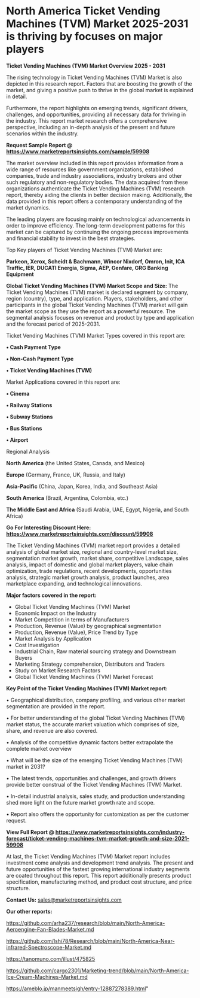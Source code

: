 # North America Ticket Vending Machines (TVM) Market 2025-2031 is thriving by focuses on major players

<Strong> Ticket Vending Machines (TVM) Market Overview 2025 - 2031</strong>

The rising technology in Ticket Vending Machines (TVM) Market is also depicted in this research report. Factors that are boosting the growth of the market, and giving a positive push to thrive in the global market is explained in detail.

Furthermore, the report highlights on emerging trends, significant drivers, challenges, and opportunities, providing all necessary data for thriving in the industry. This report market research offers a comprehensive perspective, including an in-depth analysis of the present and future scenarios within the industry.

<strong>Request Sample Report @ <a href=https://www.marketreportsinsights.com/sample/59908>https://www.marketreportsinsights.com/sample/59908</a></strong>

The market overview included in this report provides information from a wide range of resources like government organizations, established companies, trade and industry associations, industry brokers and other such regulatory and non-regulatory bodies. The data acquired from these organizations authenticate the Ticket Vending Machines (TVM) research report, thereby aiding the clients in better decision making. Additionally, the data provided in this report offers a contemporary understanding of the market dynamics.

The leading players are focusing mainly on technological advancements in order to improve efficiency. The long-term development patterns for this market can be captured by continuing the ongoing process improvements and financial stability to invest in the best strategies.

Top Key players of Ticket Vending Machines (TVM) Market are:

<strong>Parkeon, Xerox, Scheidt & Bachmann, Wincor Nixdorf, Omron, Init, ICA Traffic, IER, DUCATI Energia, Sigma, AEP, Genfare, GRG Banking Equipment</strong>

<strong><b>Global Ticket Vending Machines (TVM) Market Scope and Size:</b></strong>
The Ticket Vending Machines (TVM) market is declared segment by company, region (country), type, and application. Players, stakeholders, and other participants in the global Ticket Vending Machines (TVM) market will gain the market scope as they use the report as a powerful resource. The segmental analysis focuses on revenue and product by type and application and the forecast period of 2025-2031.

Ticket Vending Machines (TVM) Market Types covered in this report are:

<strong>• Cash Payment Type

• Non-Cash Payment Type

• Ticket Vending Machines (TVM)</strong>

Market Applications covered in this report are:

<strong>• Cinema

• Railway Stations

• Subway Stations

• Bus Stations

• Airport</strong> 

Regional Analysis

<strong>North America</strong> (the United States, Canada, and Mexico)

<strong>Europe</strong> (Germany, France, UK, Russia, and Italy)

<strong>Asia-Pacific</strong> (China, Japan, Korea, India, and Southeast Asia)

<strong>South America</strong> (Brazil, Argentina, Colombia, etc.)

<strong>The Middle East and Africa</strong> (Saudi Arabia, UAE, Egypt, Nigeria, and South Africa)

<strong>Go For Interesting Discount Here: <a href=https://www.marketreportsinsights.com/discount/59908>https://www.marketreportsinsights.com/discount/59908</a></strong>

The Ticket Vending Machines (TVM) market report provides a detailed analysis of global market size, regional and country-level market size, segmentation market growth, market share, competitive Landscape, sales analysis, impact of domestic and global market players, value chain optimization, trade regulations, recent developments, opportunities analysis, strategic market growth analysis, product launches, area marketplace expanding, and technological innovations.

<strong><b>Major factors covered in the report:</b></strong>
<ul>
  <li>Global Ticket Vending Machines (TVM) Market </li>
  <li>Economic Impact on the Industry</li>
  <li>Market Competition in terms of Manufacturers</li>
  <li>Production, Revenue (Value) by geographical segmentation</li>
  <li>Production, Revenue (Value), Price Trend by Type</li>
  <li>Market Analysis by Application</li>
  <li>Cost Investigation</li>
  <li>Industrial Chain, Raw material sourcing strategy and Downstream Buyers</li>
  <li>Marketing Strategy comprehension, Distributors and Traders</li>
  <li>Study on Market Research Factors</li>
  <li>Global Ticket Vending Machines (TVM) Market Forecast</li>
</ul>

<strong><b>Key Point of the Ticket Vending Machines (TVM) Market report:</b></strong>

• Geographical distribution, company profiling, and various other market segmentation are provided in the report.

• For better understanding of the global Ticket Vending Machines (TVM) market status, the accurate market valuation which comprises of size, share, and revenue are also covered.

• Analysis of the competitive dynamic factors better extrapolate the complete market overview

• What will be the size of the emerging Ticket Vending Machines (TVM) market in 2031?

• The latest trends, opportunities and challenges, and growth drivers provide better construal of the Ticket Vending Machines (TVM) Market.

• In-detail industrial analysis, sales study, and production understanding shed more light on the future market growth rate and scope.

• Report also offers the opportunity for customization as per the customer request.

<strong><b>View Full Report @ <a href=https://www.marketreportsinsights.com/industry-forecast/ticket-vending-machines-tvm-market-growth-and-size-2021-59908>https://www.marketreportsinsights.com/industry-forecast/ticket-vending-machines-tvm-market-growth-and-size-2021-59908</a></b></strong>


At last, the Ticket Vending Machines (TVM) Market report includes investment come analysis and development trend analysis. The present and future opportunities of the fastest growing international industry segments are coated throughout this report. This report additionally presents product specification, manufacturing method, and product cost structure, and price structure.

<strong>Contact Us:</strong>
sales@marketreportsinsights.com

<strong>Our other reports:</strong>

<a href=https://github.com/arha237/research/blob/main/North-America-Aeroengine-Fan-Blades-Market.md>https://github.com/arha237/research/blob/main/North-America-Aeroengine-Fan-Blades-Market.md</a>

<a href=https://github.com/Ishi78/Research/blob/main/North-America-Near-infrared-Spectroscope-Market.md>https://github.com/Ishi78/Research/blob/main/North-America-Near-infrared-Spectroscope-Market.md</a>

<a href=https://tanomuno.com/illust/475825>https://tanomuno.com/illust/475825</a>

<a href=https://github.com/cargo2301/Marketing-trend/blob/main/North-America-Ice-Cream-Machines-Market.md>https://github.com/cargo2301/Marketing-trend/blob/main/North-America-Ice-Cream-Machines-Market.md</a>

<a href=https://ameblo.jp/manmeetsigh/entry-12887278389.html>https://ameblo.jp/manmeetsigh/entry-12887278389.html</a>"
